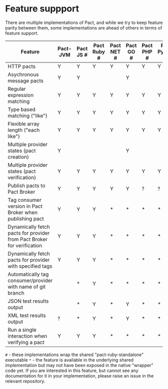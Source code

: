 # Feature suppport

There are multiple implementations of Pact, and while we try to keep feature parity between them, some implementations are ahead of others in terms of feature support.

| Feature                                                                | Pact-JVM | Pact JS # | Pact Ruby # | Pact NET # | Pact GO # | Pact PHP # | Pact Python # | Pactman | Scala Pact |
|------------------------------------------------------------------------|----------|---------|-----------|----------| --------|----------|-------------|---------|------------|
| HTTP pacts                                                             | Y        | Y       | Y         | Y        | Y       | Y        | Y           | Y       | Y          |
| Asychronous message pacts                                              | Y        | Y       |           |          | Y       |          |             | ?       |            |
| Regular expression matching                                            | Y        | Y       | Y         | Y        | Y       | Y        | Y           | Y       | Y          |
| Type based matching ("like")                                           | Y        | Y       | Y         | Y        | Y       | Y        | Y           | Y       | Y          |
| Flexible array length ("each like")                                    | Y        | Y       | Y         | Y        | Y       | Y        | Y           | Y       | Y          |
| Multiple provider states (pact creation)                               | Y        |         |           |          | Y       |          |             | ?       | ?          |
| Multiple provider states (pact verification)                           | Y        | Y       | Y         | Y        | Y       | Y        | Y           | ?       | ?          |
| Publish pacts to Pact Broker                                           | Y        | Y       | Y         | Y        | Y       | ?        | ?           | Y       | ?          |
| Tag consumer version in Pact Broker when publishing pact               | Y        | Y       | Y         | *        | *       | *        | *           | ?       | ?          |
| Dynamically fetch pacts for provider from Pact Broker for verification | Y        | Y       | Y         | *        | *       | *        | *           | Y       | ?          |
| Dynamically fetch pacts for provider with specified tags               | Y        | Y       | Y         | *        | *       | *        | *           | ?       | ?          |
| Automatically tag consumer/provider with name of git branch            |          | *       | Y         | *        | *       | *        | *           |         |            |
| JSON test results output                                               |          | *       | Y         | *        | Y       | *        | *           |         |            |
| XML test results output                                                | ?        | *       | Y         | *        | Y       | *        | *           |         |            |
| Run a single interaction when verifying a pact                         | Y        | Y       | Y         | *        | *       | *        | *           | ?       | ?          |

`#` - these implementations wrap the shared "pact-ruby-standalone" executable
`*` - the feature is available in the underlying shared implementation but may not have been exposed in the native "wrapper" code yet. If you are interested in this feature, but cannot see any documentation for it in your implementation, please raise an issue in the relevant repository.

